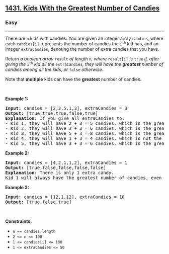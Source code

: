 <h2><a href="https://leetcode.com/problems/kids-with-the-greatest-number-of-candies/">1431. Kids With the Greatest Number of Candies</a></h2><h3>Easy</h3><hr><div style="user-select: auto;"><p style="user-select: auto;">There are <code style="user-select: auto;">n</code> kids with candies. You are given an integer array <code style="user-select: auto;">candies</code>, where each <code style="user-select: auto;">candies[i]</code> represents the number of candies the <code style="user-select: auto;">i<sup style="user-select: auto;">th</sup></code> kid has, and an integer <code style="user-select: auto;">extraCandies</code>, denoting the number of extra candies that you have.</p>

<p style="user-select: auto;">Return <em style="user-select: auto;">a boolean array </em><code style="user-select: auto;">result</code><em style="user-select: auto;"> of length </em><code style="user-select: auto;">n</code><em style="user-select: auto;">, where </em><code style="user-select: auto;">result[i]</code><em style="user-select: auto;"> is </em><code style="user-select: auto;">true</code><em style="user-select: auto;"> if, after giving the </em><code style="user-select: auto;">i<sup style="user-select: auto;">th</sup></code><em style="user-select: auto;"> kid all the </em><code style="user-select: auto;">extraCandies</code><em style="user-select: auto;">, they will have the <strong style="user-select: auto;">greatest</strong> number of candies among all the kids</em><em style="user-select: auto;">, or </em><code style="user-select: auto;">false</code><em style="user-select: auto;"> otherwise</em>.</p>

<p style="user-select: auto;">Note that <strong style="user-select: auto;">multiple</strong> kids can have the <strong style="user-select: auto;">greatest</strong> number of candies.</p>

<p style="user-select: auto;">&nbsp;</p>
<p style="user-select: auto;"><strong class="example" style="user-select: auto;">Example 1:</strong></p>

<pre style="user-select: auto;"><strong style="user-select: auto;">Input:</strong> candies = [2,3,5,1,3], extraCandies = 3
<strong style="user-select: auto;">Output:</strong> [true,true,true,false,true] 
<strong style="user-select: auto;">Explanation:</strong> If you give all extraCandies to:
- Kid 1, they will have 2 + 3 = 5 candies, which is the greatest among the kids.
- Kid 2, they will have 3 + 3 = 6 candies, which is the greatest among the kids.
- Kid 3, they will have 5 + 3 = 8 candies, which is the greatest among the kids.
- Kid 4, they will have 1 + 3 = 4 candies, which is not the greatest among the kids.
- Kid 5, they will have 3 + 3 = 6 candies, which is the greatest among the kids.
</pre>

<p style="user-select: auto;"><strong class="example" style="user-select: auto;">Example 2:</strong></p>

<pre style="user-select: auto;"><strong style="user-select: auto;">Input:</strong> candies = [4,2,1,1,2], extraCandies = 1
<strong style="user-select: auto;">Output:</strong> [true,false,false,false,false] 
<strong style="user-select: auto;">Explanation:</strong> There is only 1 extra candy.
Kid 1 will always have the greatest number of candies, even if a different kid is given the extra candy.
</pre>

<p style="user-select: auto;"><strong class="example" style="user-select: auto;">Example 3:</strong></p>

<pre style="user-select: auto;"><strong style="user-select: auto;">Input:</strong> candies = [12,1,12], extraCandies = 10
<strong style="user-select: auto;">Output:</strong> [true,false,true]
</pre>

<p style="user-select: auto;">&nbsp;</p>
<p style="user-select: auto;"><strong style="user-select: auto;">Constraints:</strong></p>

<ul style="user-select: auto;">
	<li style="user-select: auto;"><code style="user-select: auto;">n == candies.length</code></li>
	<li style="user-select: auto;"><code style="user-select: auto;">2 &lt;= n &lt;= 100</code></li>
	<li style="user-select: auto;"><code style="user-select: auto;">1 &lt;= candies[i] &lt;= 100</code></li>
	<li style="user-select: auto;"><code style="user-select: auto;">1 &lt;= extraCandies &lt;= 50</code></li>
</ul>
</div>